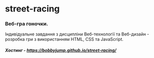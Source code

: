 # street-racing
### Веб-гра гоночки.
Індивідуальне завдання з дисципліни Веб-технології та Веб-дизайн - розробка гри з використанням HTML, CSS та JavaScript. 
##### Хостинг - https://bobbyjump.github.io/street-racing/
